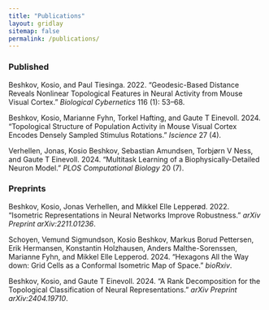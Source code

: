 ```yaml
---
title: "Publications"
layout: gridlay
sitemap: false
permalink: /publications/
---
```


<style>
.jumbotron{
    padding:3%;
    padding-bottom:10px;
    padding-top:10px;
    margin-top:10px;
    margin-bottom:30px;
}
</style>

### Published

Beshkov, Kosio, and Paul Tiesinga. 2022. “Geodesic-Based Distance
Reveals Nonlinear Topological Features in Neural Activity from Mouse
Visual Cortex.” *Biological Cybernetics* 116 (1): 53–68.

Beshkov, Kosio, Marianne Fyhn, Torkel Hafting, and Gaute T Einevoll. 2024. “Topological Structure of Population Activity in Mouse Visual
Cortex Encodes Densely Sampled Stimulus Rotations.” *Iscience* 27 (4).

Verhellen, Jonas, Kosio Beshkov, Sebastian Amundsen, Torbjørn V Ness,
and Gaute T Einevoll. 2024. “Multitask Learning of a
Biophysically-Detailed Neuron Model.” *PLOS Computational Biology* 20
(7).


### Preprints

Beshkov, Kosio, Jonas Verhellen, and Mikkel Elle Lepperød. 2022.
“Isometric Representations in Neural Networks Improve Robustness.”
*arXiv Preprint arXiv:2211.01236*.

Schoyen, Vemund Sigmundson, Kosio Beshkov, Markus Borud Pettersen, Erik
Hermansen, Konstantin Holzhausen, Anders Malthe-Sorenssen, Marianne
Fyhn, and Mikkel Elle Lepperod. 2024. “Hexagons All the Way down: Grid
Cells as a Conformal Isometric Map of Space.” *bioRxiv*.

Beshkov, Kosio, and Gaute T Einevoll. 2024. “A Rank Decomposition for
the Topological Classification of Neural Representations.” *arXiv
Preprint arXiv:2404.19710*.



